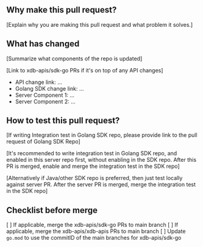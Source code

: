 ## Why make this pull request?

[Explain why you are making this pull request and what problem it solves.]

## What has changed

[Summarize what components of the repo is updated]

[Link to xdb-apis/sdk-go PRs if it's on top of any API changes]

- API change link: ...
- Golang SDK change link: ...
- Server Component 1: ...
- Server Component 2: ...

## How to test this pull request?

[If writing Integration test in Golang SDK repo, please provide link to the pull request of Golang SDK Repo]

[It's recommended to write integration test in Golang SDK repo, and enabled in this server repo first, 
without enabling in the SDK repo. After this PR is merged, enable and merge the integration test in the SDK repo]

[Alternatively if Java/other SDK repo is preferred, then just test locally against server PR. 
After the server PR is merged, merge the integration test in the SDK repo]

## Checklist before merge
[ ] If applicable, merge the xdb-apis/sdk-go PRs to main branch
[ ] If applicable, merge the xdb-apis/xdb-apis PRs to main branch
[ ] Update `go.mod` to use the commitID of the main branches for xdb-apis/sdk-go
